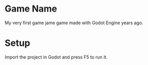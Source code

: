 # Game Name
My very first game jame game made with Godot Engine years ago.


# Setup
Import the project in Godot and press F5 to run it.


